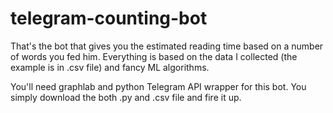 # telegram-counting-bot
That's the bot that gives you the estimated reading time based on a number of words you fed him. Everything is based on the data I collected (the example is in .csv file) and fancy ML algorithms.

You'll need graphlab and python Telegram API wrapper for this bot. You simply download the both .py and .csv file and fire it up.
